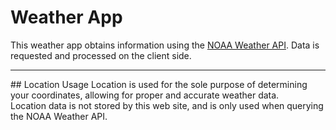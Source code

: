 # Weather App

This weather app obtains information using the [NOAA Weather API](https://www.weather.gov/documentation/services-web-api#/). Data is requested and processed on the client side.
<hr>
## Location Usage
Location is used for the sole purpose of determining your coordinates, allowing for proper and accurate weather data.<br>
Location data is not stored by this web site, and is only used when querying the NOAA Weather API.
